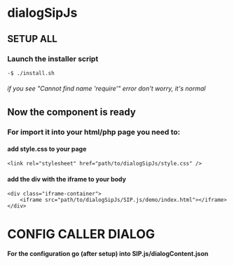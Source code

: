 # dialogSipJs

## SETUP ALL

### Launch the installer script 

```
-$ ./install.sh
```

###### if you see "Cannot find name 'require'" error don't worry, it's normal

## Now the component is ready

### For import it into your html/php page you need to:

#### add style.css to your page
  ```
  <link rel="stylesheet" href="path/to/dialogSipJs/style.css" />
  ```

#### add the div with the iframe to your body
```
<div class="iframe-container">
    <iframe src="path/to/dialogSipJs/SIP.js/demo/index.html"></iframe>
</div>
```


# CONFIG CALLER DIALOG
#### For the configuration go (after setup) into SIP.js/dialogContent.json



